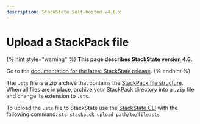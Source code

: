 ```yaml
---
description: StackState Self-hosted v4.6.x
---
```


# Upload a StackPack file

{% hint style="warning" %}
**This page describes StackState version 4.6.**

Go to the [documentation for the latest StackState release](https://docs.stackstate.com/develop/developer-guides/stackpack/how_to_pack_and_upload_stackpack).
{% endhint %}

The `.sts` file is a zip archive that contains the [StackPack file structure](prepare_package.md). When all files are in place, archive your StackPack directory into a `.zip` file and change its extension to `.sts`.

To upload the `.sts` file to StackState use the [StackState CLI](../../../setup/cli-install.md) with the following command: `sts stackpack upload path/to/file.sts`

